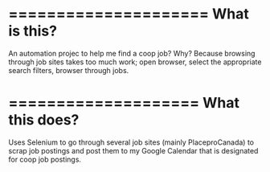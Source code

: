 =====================
What is this?
=====================

An automation projec to help me find a coop job? Why? Because browsing through job sites takes too much work; open browser, select the appropriate search filters, browser through jobs.


====================
What this does?
====================

Uses Selenium to go through several job sites (mainly PlaceproCanada) to scrap job postings and post them to my Google Calendar that is designated for coop job postings.
